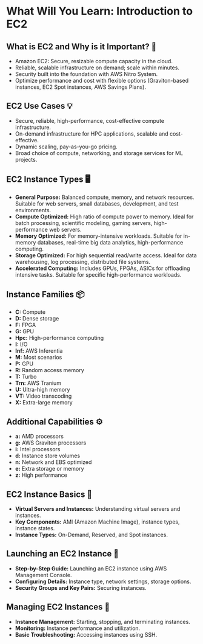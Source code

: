# What Will You Learn: Introduction to EC2

## What is EC2 and Why is it Important? 🚀
- Amazon EC2: Secure, resizable compute capacity in the cloud.
- Reliable, scalable infrastructure on demand; scale within minutes.
- Security built into the foundation with AWS Nitro System.
- Optimize performance and cost with flexible options (Graviton-based instances, EC2 Spot instances, AWS Savings Plans).

## EC2 Use Cases 💡
- Secure, reliable, high-performance, cost-effective compute infrastructure.
- On-demand infrastructure for HPC applications, scalable and cost-effective.
- Dynamic scaling, pay-as-you-go pricing.
- Broad choice of compute, networking, and storage services for ML projects.

## EC2 Instance Types 🖥️
- **General Purpose:** Balanced compute, memory, and network resources. Suitable for web servers, small databases, development, and test environments.
- **Compute Optimized:** High ratio of compute power to memory. Ideal for batch processing, scientific modeling, gaming servers, high-performance web servers.
- **Memory Optimized:** For memory-intensive workloads. Suitable for in-memory databases, real-time big data analytics, high-performance computing.
- **Storage Optimized:** For high sequential read/write access. Ideal for data warehousing, log processing, distributed file systems.
- **Accelerated Computing:** Includes GPUs, FPGAs, ASICs for offloading intensive tasks. Suitable for specific high-performance workloads.

## Instance Families 📦
- **C:** Compute
- **D:** Dense storage
- **F:** FPGA
- **G:** GPU
- **Hpc:** High-performance computing
- **I:** I/O
- **Inf:** AWS Inferentia
- **M:** Most scenarios
- **P:** GPU
- **R:** Random access memory
- **T:** Turbo
- **Trn:** AWS Tranium
- **U:** Ultra-high memory
- **VT:** Video transcoding
- **X:** Extra-large memory

## Additional Capabilities ⚙️
- **a:** AMD processors
- **g:** AWS Graviton processors
- **i:** Intel processors
- **d:** Instance store volumes
- **n:** Network and EBS optimized
- **e:** Extra storage or memory
- **z:** High performance

## EC2 Instance Basics 🧩
- **Virtual Servers and Instances:** Understanding virtual servers and instances.
- **Key Components:** AMI (Amazon Machine Image), instance types, instance states.
- **Instance Types:** On-Demand, Reserved, and Spot instances.

## Launching an EC2 Instance 🚀
- **Step-by-Step Guide:** Launching an EC2 instance using AWS Management Console.
- **Configuring Details:** Instance type, network settings, storage options.
- **Security Groups and Key Pairs:** Securing instances.

## Managing EC2 Instances 🔧
- **Instance Management:** Starting, stopping, and terminating instances.
- **Monitoring:** Instance performance and utilization.
- **Basic Troubleshooting:** Accessing instances using SSH.

